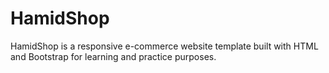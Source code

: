 # HamidShop
HamidShop is a responsive e-commerce website template built with HTML and Bootstrap for learning and practice purposes.
